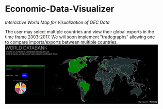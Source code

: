 # Economic-Data-Visualizer
*Interactive World Map for Visualization of OEC Data*


The user may select multiple countries and view their global exports in the time frame 2003-2017.
We will soon implement "tradegraphs" allowing one to compare imports/exports between multiple countries.
![Screen shot](/images/Screenshot.png)
